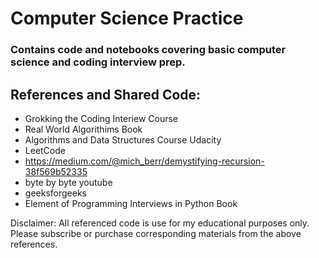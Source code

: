 # Computer Science Practice

### Contains code and notebooks covering basic computer science and coding interview prep. 

## References and Shared Code:
* Grokking the Coding Interiew Course 
* Real World Algorithims Book
* Algorithms and Data Structures Course Udacity
* LeetCode
* https://medium.com/@mich_berr/demystifying-recursion-38f569b52335
* byte by byte youtube
* geeksforgeeks
* Element of Programming Interviews in Python Book

Disclaimer: All referenced code is use for my educational purposes only. Please subscribe or purchase corresponding materials from the above references.